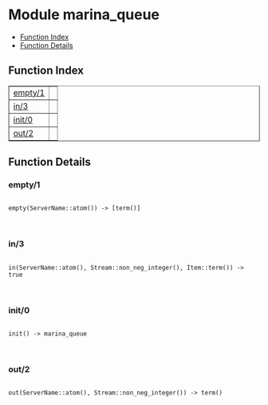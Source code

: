 

# Module marina_queue #
* [Function Index](#index)
* [Function Details](#functions)

<a name="index"></a>

## Function Index ##


<table width="100%" border="1" cellspacing="0" cellpadding="2" summary="function index"><tr><td valign="top"><a href="#empty-1">empty/1</a></td><td></td></tr><tr><td valign="top"><a href="#in-3">in/3</a></td><td></td></tr><tr><td valign="top"><a href="#init-0">init/0</a></td><td></td></tr><tr><td valign="top"><a href="#out-2">out/2</a></td><td></td></tr></table>


<a name="functions"></a>

## Function Details ##

<a name="empty-1"></a>

### empty/1 ###

<pre><code>
empty(ServerName::atom()) -&gt; [term()]
</code></pre>
<br />

<a name="in-3"></a>

### in/3 ###

<pre><code>
in(ServerName::atom(), Stream::non_neg_integer(), Item::term()) -&gt; true
</code></pre>
<br />

<a name="init-0"></a>

### init/0 ###

<pre><code>
init() -&gt; marina_queue
</code></pre>
<br />

<a name="out-2"></a>

### out/2 ###

<pre><code>
out(ServerName::atom(), Stream::non_neg_integer()) -&gt; term()
</code></pre>
<br />

